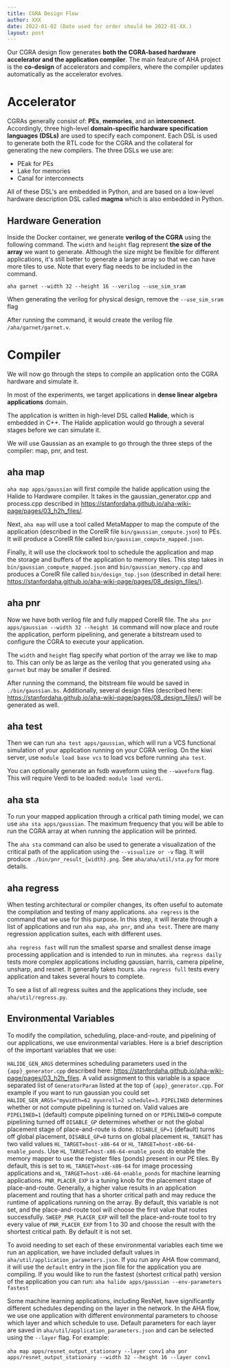 ```yaml
---
title: CGRA Design Flow
author: XXX
date: 2022-01-02 (Date used for order should be 2022-01-XX.)
layout: post
---
```


Our CGRA design flow generates **both the CGRA-based hardware accelerator and the application compiler**. The main feature of AHA project is the **co-design** of accelerators and compilers, where the compiler updates automatically as the accelerator evolves.


# Accelerator
CGRAs generally consist of: **PEs**, **memories**, and an **interconnect**. Accordingly, three high-level **domain-specific hardware specification languages (DSLs)** are used to specify each component. Each DSL is used to generate both the RTL code for the CGRA and the collateral for generating the new compilers.
The three DSLs we use are:
- PEak for PEs
- Lake for memories
- Canal for interconnects

All of these DSL's are embedded in Python, and are based on a low-level hardware description DSL called **magma** which is also embedded in Python. 

## Hardware Generation
Inside the Docker container, we generate **verilog of the CGRA** using the following command. The `width` and `height` flag represent **the size of the array** we want to generate. Although the size might be flexible for different applications, it's still better to generate a larger array so that we can have more tiles to use. Note that every flag needs to be included in the command.

    aha garnet --width 32 --height 16 --verilog --use_sim_sram
    
When generating the verilog for physical design, remove the `--use_sim_sram` flag

After running the command, it would create the verilog file `/aha/garnet/garnet.v`.


# Compiler
We will now go through the steps to compile an application onto the CGRA hardware and simulate it.

In most of the experiments, we target applications in **dense linear algebra applications** domain. 

The application is written in high-level DSL called **Halide**, which is embedded in C++. The Halide application would go through a several stages before we can simulate it.

We will use Gaussian as an example to go through the three steps of the compiler: map, pnr, and test.

## aha map 
`aha map apps/gaussian` will first compile the halide application using the Halide to Hardware compiler. It takes in the gaussian_generator.cpp and process.cpp described in https://stanfordaha.github.io/aha-wiki-page/pages/03_h2h_files/. 

Next, `aha map` will use a tool called MetaMapper to map the compute of the application (described in the CoreIR file `bin/gaussian_compute.json`) to PEs. It will produce a CoreIR file called `bin/gaussian_compute_mapped.json`.

Finally, it will use the clockwork tool to schedule the application and map the storage and buffers of the application to memory tiles. This step takes in  `bin/gaussian_compute_mapped.json` and `bin/gaussian_memory.cpp` and produces a CoreIR file called `bin/design_top.json` (described in detail here: https://stanfordaha.github.io/aha-wiki-page/pages/08_design_files/).

## aha pnr 
Now we have both verilog file and fully mapped CoreIR file. The `aha pnr apps/gaussian --width 32 --height 16` command will now place and route the application, perform pipelining, and generate a bitstream used to configure the CGRA to execute your application. 

The `width` and `height` flag specify what portion of the array we like to map to. This can only be as large as the verilog that you generated using `aha garnet` but may be smaller if desired.

After running the command, the bitstream file would be saved in `./bin/gaussian.bs`. Additionally, several design files (described here: https://stanfordaha.github.io/aha-wiki-page/pages/08_design_files/) will be generated as well.

## aha test 
Then we can run `aha test apps/gaussian`, which will run a VCS functional simulation of your application running on your CGRA verilog. On the kiwi server, use `module load base vcs` to load vcs before running `aha test`.

You can optionally generate an fsdb waveform using the `--waveform` flag. This will require Verdi to be loaded: `module load verdi`. 

## aha sta
To run your mapped application through a critical path timing model, we can use `aha sta apps/gaussian`. The maximum frequency that you will be able to run the CGRA array at when running the application will be printed.

The `aha sta` command can also be used to generate a visualization of the critical path of the application using the `--visualize or -v` flag. It will produce `./bin/pnr_result_{width}.png`. See `aha/aha/util/sta.py` for more details. 

## aha regress
When testing architectural or compiler changes, its often useful to automate the compilation and testing of many applications. `aha regress` is the command that we use for this purpose. In this step, it will iterate through a list of applications and run `aha map`, `aha pnr`, and `aha test`. There are many regression application suites, each with different uses. 

`aha regress fast` will run the smallest sparse and smallest dense image processing application and is intended to run in minutes.
`aha regress daily` tests more complex applications including gaussian, harris, camera pipeline, unsharp, and resnet. It generally takes hours.
`aha regress full` tests every application and takes several hours to complete.

To see a list of all regress suites and the applications they include, see `aha/util/regress.py`.

## Environmental Variables
To modify the compilation, scheduling, place-and-route, and pipelining of our applications, we use environmental variables. Here is a brief description of the important variables that we use:

`HALIDE_GEN_ARGS` determines scheduling parameters used in the `{app}_generator.cpp` described here: https://stanfordaha.github.io/aha-wiki-page/pages/03_h2h_files. A valid assignment to this variable is a space separated list of `GeneratorParam` listed at the top of `{app}_generator.cpp`. For example if you want to run gaussian you could set `HALIDE_GEN_ARGS="mywidth=62 myunroll=2 schedule=3`.
`PIPELINED` determines whether or not compute pipelining is turned on. Valid values are `PIPELINED=1` (default) compute pipelining turned on or `PIPELINED=0` compute pipelining turned off
`DISABLE_GP` determines whether or not the global placement stage of place-and-route is done. `DISABLE_GP=1` (default) turns off global placement, `DISABLE_GP=0` turns on global placement
`HL_TARGET` has two valid values `HL_TARGET=host-x86-64` or `HL_TARGET=host-x86-64-enable_ponds`. Use `HL_TARGET=host-x86-64-enable_ponds` do enable the memory mapper to use the register files (ponds) present in our PE tiles. By default, this is set to `HL_TARGET=host-x86-64` for image processing applications and `HL_TARGET=host-x86-64-enable_ponds` for machine learning applications.
`PNR_PLACER_EXP` is a tuning knob for the placement stage of place-and-route. Generally, a higher value results in an application placement and routing that has a shorter critical path and may reduce the runtime of applications running on the array. By default, this variable is not set, and the place-and-route tool will choose the first value that routes successfully. 
`SWEEP_PNR_PLACER_EXP` will tell the place-and-route tool to try every value of `PNR_PLACER_EXP` from 1 to 30 and choose the result with the shortest critical path. By default it is not set.

To avoid needing to set each of these environmental variables each time we run an application, we have included default values in `aha/util/application_parameters.json`. If you run any AHA flow command, it will use the `default` entry in the json file for the application you are compiling. If you would like to run the fastest (shortest critical path) version of the application you can run:
`aha halide apps/gaussian --env-parameters fastest`

Some machine learning applications, including ResNet, have significantly different schedules depending on the layer in the network. In the AHA flow, we use one application with different environmental parameters to choose which layer and which schedule to use. Default parameters for each layer are saved in `aha/util/application_parameters.json` and can be selected using the `--layer` flag. For example:

`aha map apps/resnet_output_stationary --layer conv1`
`aha pnr apps/resnet_output_stationary --width 32 --height 16 --layer conv1`
